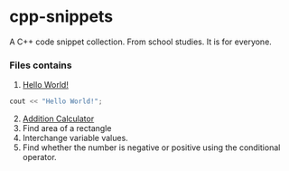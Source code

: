 # cpp-snippets
A C++ code snippet collection. From school studies. It is for everyone.
### Files contains
1. [Hello World!](https://github.com/dcdunkan/cpp-snippets/blob/main/001%20hello-world.cpp)
``` cpp
cout << "Hello World!";
```
2. [Addition Calculator](https://github.com/dcdunkan/cpp-snippets/blob/main/002%20basic-calculator.cpp)
3. Find area of a rectangle
4. Interchange variable values.
5. Find whether the number is negative or positive using the conditional operator.
